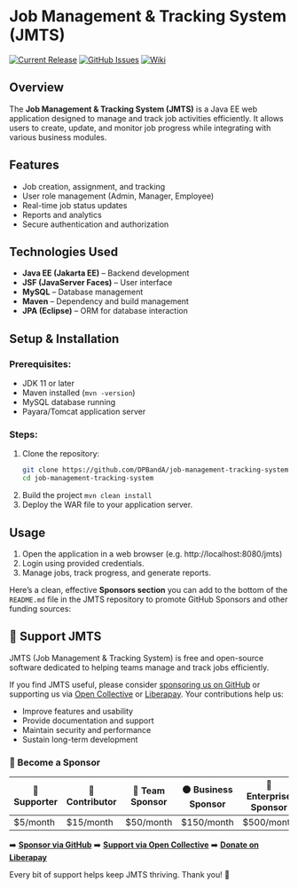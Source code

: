 # Job Management & Tracking System (JMTS)

[![Current Release](https://img.shields.io/badge/release-latest-green.svg)](https://github.com/DPBandA/job-management-tracking-system/releases/latest)
[![GitHub Issues](https://img.shields.io/github/issues/dpbanda/job-management-tracking-system.svg)](https://github.com/dpbanda/job-management-tracking-system/issues)
[![Wiki](https://img.shields.io/badge/documentation-wiki-green.svg)](https://github.com/DPBandA/job-management-tracking-system/wiki)

## Overview
The **Job Management & Tracking System (JMTS)** is a Java EE web application designed 
to manage and track job activities efficiently. It allows users to create, update, 
and monitor job progress while integrating with various business modules.

## Features
- Job creation, assignment, and tracking
- User role management (Admin, Manager, Employee)
- Real-time job status updates
- Reports and analytics
- Secure authentication and authorization

## Technologies Used
- **Java EE (Jakarta EE)** – Backend development
- **JSF (JavaServer Faces)** – User interface
- **MySQL** – Database management
- **Maven** – Dependency and build management
- **JPA (Eclipse)** – ORM for database interaction

## Setup & Installation
### Prerequisites:
- JDK 11 or later
- Maven installed (`mvn -version`)
- MySQL database running
- Payara/Tomcat application server

### Steps:
1. Clone the repository:
   ```sh
   git clone https://github.com/DPBandA/job-management-tracking-system.git
   cd job-management-tracking-system
2. Build the project
   `mvn clean install`
3. Deploy the WAR file to your application server.

## Usage
1. Open the application in a web browser (e.g. http://localhost:8080/jmts)
2. Login using provided credentials.
3. Manage jobs, track progress, and generate reports.

Here’s a clean, effective **Sponsors section** you can add to the bottom of the `README.md` file in the JMTS repository to promote GitHub Sponsors and other funding sources:

## 💖 Support JMTS

JMTS (Job Management & Tracking System) is free and open-source software dedicated to helping teams manage and track jobs efficiently.

If you find JMTS useful, please consider [sponsoring us on GitHub](https://github.com/sponsors/DPBandA) or supporting us via [Open Collective](https://opencollective.com/jmts) or [Liberapay](https://liberapay.com/jmts). Your contributions help us:

* Improve features and usability
* Provide documentation and support
* Maintain security and performance
* Sustain long-term development

### 🙏 Become a Sponsor

| 💚 Supporter | 💙 Contributor | 💜 Team Sponsor | 🟠 Business Sponsor | 🔷 Enterprise Sponsor |
| ------------ | -------------- | --------------- | ------------------- | --------------------- |
| \$5/month    | \$15/month     | \$50/month      | \$150/month         | \$500/month           |

➡️ [**Sponsor via GitHub**](https://github.com/sponsors/DPBandA)
➡️ [**Support via Open Collective**](https://opencollective.com/jmts)
➡️ [**Donate on Liberapay**](https://liberapay.com/jmts)

Every bit of support helps keep JMTS thriving. Thank you! 💫
